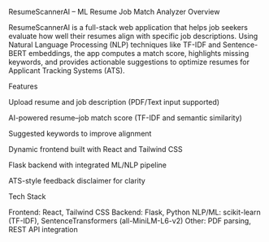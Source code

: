 ResumeScannerAI – ML Resume Job Match Analyzer
Overview

ResumeScannerAI is a full-stack web application that helps job seekers evaluate how well their resumes align with specific job descriptions. Using Natural Language Processing (NLP) techniques like TF-IDF and Sentence-BERT embeddings, the app computes a match score, highlights missing keywords, and provides actionable suggestions to optimize resumes for Applicant Tracking Systems (ATS).

Features

Upload resume and job description (PDF/Text input supported)

AI-powered resume–job match score (TF-IDF and semantic similarity)

Suggested keywords to improve alignment

Dynamic frontend built with React and Tailwind CSS

Flask backend with integrated ML/NLP pipeline

ATS-style feedback disclaimer for clarity

Tech Stack

Frontend: React, Tailwind CSS
Backend: Flask, Python
NLP/ML: scikit-learn (TF-IDF), SentenceTransformers (all-MiniLM-L6-v2)
Other: PDF parsing, REST API integration
